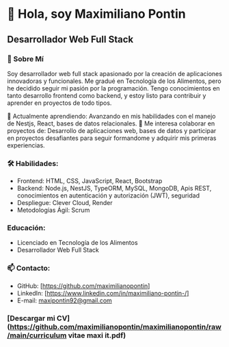 #                                                                   👋 Hola, soy Maximiliano Pontin
##                                                                         Desarrollador Web Full Stack 

### 📜 Sobre Mí

Soy desarrollador web full stack apasionado por la creación de aplicaciones innovadoras y funcionales. Me gradué en Tecnología de los Alimentos, pero he decidido seguir mi pasión por la programación. Tengo conocimientos en tanto desarrollo frontend como backend, y estoy listo para contribuir y aprender en proyectos de todo tipos.

🌱 Actualmente aprendiendo: Avanzando en mis habilidades con el manejo de Nestjs, React, bases de datos relacionales.
👯 Me interesa colaborar en proyectos de: Desarrollo de aplicaciones web, bases de datos y participar en proyectos desafiantes para seguir formandome y adquirir mis primeras experiencias.


### 🛠️ Habilidades:

- Frontend:  HTML, CSS, JavaScript, React, Bootstrap
- Backend: Node.js, NestJS, TypeORM, MySQL, MongoDB, Apis REST, conocimientos en autenticación y autorización (JWT), seguridad
- Despliegue: Clever Cloud, Render
- Metodologías Ágil: Scrum

### Educación:

- Licenciado en Tecnología de los Alimentos
- Desarrollador Web Full Stack

### 📫 Contacto:

- GitHub: [https://github.com/maximilianopontin]
- LinkedIn: [https://www.linkedin.com/in/maximiliano-pontin-/]
- E-mail:  maxipontin92@gmail.com

### [Descargar mi CV](https://github.com/maximilianopontin/maximilianopontin/raw/main/curriculum vitae maxi it.pdf)
